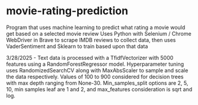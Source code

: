 # movie-rating-prediction
Program that uses machine learning to predict what rating a movie would get based on a selected movie review 
Uses Python with Selenium / Chrome WebDriver in Brave to scrape IMDB reviews to collect data, then uses VaderSentiment and Sklearn to train based upon that data

3/28/2025 - Text data is processed with a TfidfVectorizer with 5000 features using a RandomForestRegressor model. Hyperparameter tuning uses RandomizedSearchCV along with MaxAbsScaler to sample and scale the data respectively. Values of 100 to 900 considered for decision trees with max depth ranging from None-30. Min_samples_split options are 2, 5, 10, min samples leaf are 1 and 2, and max_features consideration is sqrt and log.
